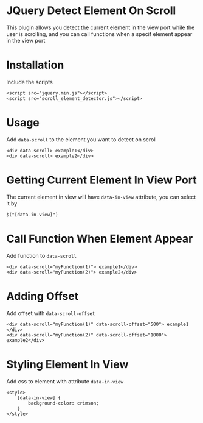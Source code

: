 <h1>
    JQuery Detect Element On Scroll
</h1>
<p>
    This plugin allows you detect the current element in the view port while the user is scrolling, and you can call functions when a specif element appear in the view port
</p>
<h1>
    Installation
</h1>
<p>
    Include the scripts
</p>

```
<script src="jquery.min.js"></script>
<script src="scroll_element_detector.js"></script>

```
<h1>
    Usage
</h1>
<p>
    Add <code>data-scroll</code> to the element you want to detect on scroll
</p>

```
<div data-scroll> example1</div>
<div data-scroll> example2</div>
```
<h1>
    Getting Current Element In View Port
</h1>
<p>
    The current element in view will have <code>data-in-view</code> attribute, you can select it by
</p>

```
$("[data-in-view]")
```

<h1>
    Call Function When Element Appear
</h1>
<p>
    Add function to <code>data-scroll</code>
</p>

```
<div data-scroll="myFunction(1)"> example1</div>
<div data-scroll="myFunction(2)"> example2</div>
```

<h1>
    Adding Offset
</h1>
<p>
    Add offset with <code>data-scroll-offset</code>
</p>

```
<div data-scroll="myFunction(1)" data-scroll-offset="500"> example1 </div>
<div data-scroll="myFunction(2)" data-scroll-offset="1000"> example2</div>
```

<h1>
    Styling Element In View
</h1>
<p>
    Add css to element with attribute <code>data-in-view</code>
</p>

```
<style>
    [data-in-view] {
        background-color: crimson;
    }
</style>
```
